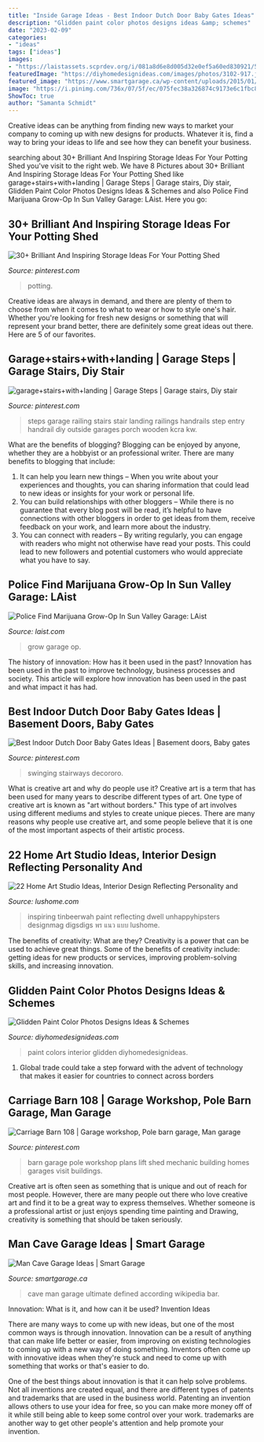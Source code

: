 ```yaml
---
title: "Inside Garage Ideas - Best Indoor Dutch Door Baby Gates Ideas"
description: "Glidden paint color photos designs ideas &amp; schemes"
date: "2023-02-09"
categories:
- "ideas"
tags: ["ideas"]
images:
- "https://laistassets.scprdev.org/i/081a8d6e8d005d32e0ef5a60ed830921/5b2c365e4488b30009271443-thumb-640.jpg"
featuredImage: "https://diyhomedesignideas.com/images/photos/3102-917.jpeg"
featured_image: "https://www.smartgarage.ca/wp-content/uploads/2015/01/harley-bar-770x417.jpg"
image: "https://i.pinimg.com/736x/07/5f/ec/075fec38a326874c9173e6c1fbc8f068.jpg"
ShowToc: true
author: "Samanta Schmidt"
---
```



Creative ideas can be anything from finding new ways to market your company to coming up with new designs for products. Whatever it is, find a way to bring your ideas to life and see how they can benefit your business.

	

		
searching about 30+ Brilliant And Inspiring Storage Ideas For Your Potting Shed you've visit to the right web. We have 8 Pictures about 30+ Brilliant And Inspiring Storage Ideas For Your Potting Shed like garage+stairs+with+landing | Garage Steps | Garage stairs, Diy stair, Glidden Paint Color Photos Designs Ideas &amp; Schemes and also Police Find Marijuana Grow-Op In Sun Valley Garage: LAist. Here you go:
		
    
## 30+ Brilliant And Inspiring Storage Ideas For Your Potting Shed

<img loading=lazy src="https://i.pinimg.com/736x/07/5f/ec/075fec38a326874c9173e6c1fbc8f068.jpg" onerror="this.onerror=null;this.src='https://tse4.mm.bing.net/th?id=OIP.tWmgL8ZGLO8dGyqifsdmfAHaLI&amp;pid=15.1';" alt="30+ Brilliant And Inspiring Storage Ideas For Your Potting Shed">

_Source: pinterest.com_

>potting. 

	

Creative ideas are always in demand, and there are plenty of them to choose from when it comes to what to wear or how to style one's hair. Whether you're looking for fresh new designs or something that will represent your brand better, there are definitely some great ideas out there. Here are 5 of our favorites.

    
## Garage+stairs+with+landing | Garage Steps | Garage Stairs, Diy Stair

<img loading=lazy src="https://i.pinimg.com/736x/8f/3f/4f/8f3f4fb6ee1283c6f9bc12b85a31ffb2--garage-steps-garages.jpg" onerror="this.onerror=null;this.src='https://tse1.mm.bing.net/th?id=OIP.I44CKgOtIfKcLPd48Q0kOQHaJ4&amp;pid=15.1';" alt="garage+stairs+with+landing | Garage Steps | Garage stairs, Diy stair">

_Source: pinterest.com_

>steps garage railing stairs stair landing railings handrails step entry handrail diy outside garages porch wooden kcra kw. 

	

What are the benefits of blogging?
Blogging can be enjoyed by anyone, whether they are a hobbyist or an professional writer. There are many benefits to blogging that include: 
1. It can help you learn new things – When you write about your experiences and thoughts, you can sharing information that could lead to new ideas or insights for your work or personal life. 
2. You can build relationships with other bloggers – While there is no guarantee that every blog post will be read, it’s helpful to have connections with other bloggers in order to get ideas from them, receive feedback on your work, and learn more about the industry. 
3. You can connect with readers – By writing regularly, you can engage with readers who might not otherwise have read your posts. This could lead to new followers and potential customers who would appreciate what you have to say. 

    
## Police Find Marijuana Grow-Op In Sun Valley Garage: LAist

<img loading=lazy src="https://laistassets.scprdev.org/i/081a8d6e8d005d32e0ef5a60ed830921/5b2c365e4488b30009271443-thumb-640.jpg" onerror="this.onerror=null;this.src='https://tse3.mm.bing.net/th?id=OIP.YtcSdD5OTRJTOWubazUz_wHaEK&amp;pid=15.1';" alt="Police Find Marijuana Grow-Op In Sun Valley Garage: LAist">

_Source: laist.com_

>grow garage op. 

	

The history of innovation: How has it been used in the past?
Innovation has been used in the past to improve technology, business processes and society. This article will explore how innovation has been used in the past and what impact it has had.

    
## Best Indoor Dutch Door Baby Gates Ideas | Basement Doors, Baby Gates

<img loading=lazy src="https://i.pinimg.com/736x/0a/83/5c/0a835ccc8a131754e37ec1987486e065.jpg" onerror="this.onerror=null;this.src='https://tse3.mm.bing.net/th?id=OIP.uOgXp6ObhNlwTWIvOACo9gAAAA&amp;pid=15.1';" alt="Best Indoor Dutch Door Baby Gates Ideas | Basement doors, Baby gates">

_Source: pinterest.com_

>swinging stairways decororo. 

	

What is creative art and why do people use it?
Creative art is a term that has been used for many years to describe different types of art. One type of creative art is known as "art without borders." This type of art involves using different mediums and styles to create unique pieces. There are many reasons why people use creative art, and some people believe that it is one of the most important aspects of their artistic process.

    
## 22 Home Art Studio Ideas, Interior Design Reflecting Personality And

<img loading=lazy src="https://www.lushome.com/wp-content/uploads/2013/05/home-art-studio-ideas-interior-design-22.jpg" onerror="this.onerror=null;this.src='https://tse3.mm.bing.net/th?id=OIP.IuFXdpjY4KO7nm0Oxl-dWQHaFj&amp;pid=15.1';" alt="22 Home Art Studio Ideas, Interior Design Reflecting Personality and">

_Source: lushome.com_

>inspiring tinbeerwah paint reflecting dwell unhappyhipsters designmag digsdigs พร แนว แบบ lushome. 

	

The benefits of creativity: What are they?
Creativity is a power that can be used to achieve great things. Some of the benefits of creativity include: getting ideas for new products or services, improving problem-solving skills, and increasing innovation.

    
## Glidden Paint Color Photos Designs Ideas &amp; Schemes

<img loading=lazy src="https://diyhomedesignideas.com/images/photos/3102-917.jpeg" onerror="this.onerror=null;this.src='https://tse4.mm.bing.net/th?id=OIP.OpcwmHAMysrbfPOfVT8VGwHaE7&amp;pid=15.1';" alt="Glidden Paint Color Photos Designs Ideas &amp; Schemes">

_Source: diyhomedesignideas.com_

>paint colors interior glidden diyhomedesignideas. 

	

1. Global trade could take a step forward with the advent of technology that makes it easier for countries to connect across borders 

    
## Carriage Barn 108 | Garage Workshop, Pole Barn Garage, Man Garage

<img loading=lazy src="https://i.pinimg.com/originals/d8/57/10/d85710514b48591625ef5e6235e34b97.jpg" onerror="this.onerror=null;this.src='https://tse4.mm.bing.net/th?id=OIP.SLT9PX9xRNEQDdbc0ErjPQHaLK&amp;pid=15.1';" alt="Carriage Barn 108 | Garage workshop, Pole barn garage, Man garage">

_Source: pinterest.com_

>barn garage pole workshop plans lift shed mechanic building homes garages visit buildings. 

	

Creative art is often seen as something that is unique and out of reach for most people. However, there are many people out there who love creative art and find it to be a great way to express themselves. Whether someone is a professional artist or just enjoys spending time painting and Drawing, creativity is something that should be taken seriously.

    
## Man Cave Garage Ideas | Smart Garage

<img loading=lazy src="https://www.smartgarage.ca/wp-content/uploads/2015/01/harley-bar-770x417.jpg" onerror="this.onerror=null;this.src='https://tse3.mm.bing.net/th?id=OIP.oPATDC6Xi-zTTwG6anXzDQHaEA&amp;pid=15.1';" alt="Man Cave Garage Ideas | Smart Garage">

_Source: smartgarage.ca_

>cave man garage ultimate defined according wikipedia bar. 

	

Innovation: What is it, and how can it be used?
Invention Ideas

There are many ways to come up with new ideas, but one of the most common ways is through innovation. Innovation can be a result of anything that can make life better or easier, from improving on existing technologies to coming up with a new way of doing something. Inventors often come up with innovative ideas when they're stuck and need to come up with something that works or that's easier to do.

One of the best things about innovation is that it can help solve problems. Not all inventions are created equal, and there are different types of patents and trademarks that are used in the business world. Patenting an invention allows others to use your idea for free, so you can make more money off of it while still being able to keep some control over your work. trademarks are another way to get other people's attention and help promote your invention.

